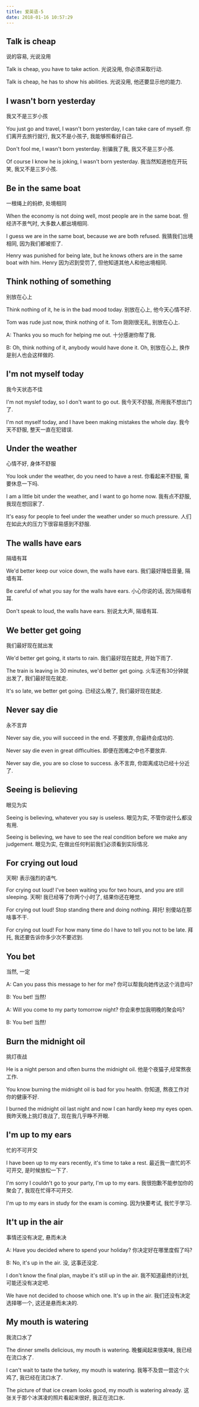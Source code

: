 ```yaml
---
title: 爱英语-5
date: 2018-01-16 10:57:29
---
```

## Talk is cheap
说的容易, 光说没用

Talk is cheap, you have to take action.
光说没用, 你必须采取行动.

Talk is cheap, he has to show his abilities.
光说没用, 他还要显示他的能力.

## I wasn't born yesterday
我又不是三岁小孩

You just go and travel, I wasn't born yesterday, I can take care of myself.
你们离开去旅行就行, 我又不是小孩子, 我能够照看好自己.

Don't fool me, I wasn't born yesterday.
别骗我了我, 我又不是三岁小孩.

Of course I know he is joking, I wasn't born yesterday.
我当然知道他在开玩笑, 我又不是三岁小孩.

## Be in the same boat
一根绳上的蚂蚱, 处境相同

When the economy is not doing well, most people are in the same boat.
但经济不景气时, 大多数人都出境相同.

I guess we are in the same boat, because we are both refused.
我猜我们出境相同, 因为我们都被拒了.

Henry was punished for being late, but he knows others are in the same boat with him.
Henry 因为迟到受罚了, 但他知道其他人和他出境相同.

## Think nothing of something
别放在心上

Think nothing of it, he is in the bad mood today.
别放在心上, 他今天心情不好.

Tom was rude just now, think nothing of it.
Tom 刚刚很无礼, 别放在心上.

A: Thanks you so much for helping me out.
十分感谢你帮了我.

B: Oh, think nothing of it, anybody would have done it.
Oh, 别放在心上, 换作是别人也会这样做的.

## I'm not myself today
我今天状态不佳

I'm not myslef today, so I don't want to go out.
我今天不舒服, 所用我不想出门了.

I'm not myself today, and I have been making mistakes the whole day.
我今天不舒服, 整天一直在犯错误.

## Under the weather
心情不好, 身体不舒服

You look under the weather, do you need to have a rest.
你看起来不舒服, 需要休息一下吗.

I am a little bit under the weather, and I want to go home now.
我有点不舒服, 我现在想回家了.

It's easy for people to feel under the weather under so much pressure.
人们在如此大的压力下很容易感到不舒服.

## The walls have ears
隔墙有耳

We'd better keep our voice down, the walls have ears.
我们最好降低音量, 隔墙有耳.

Be careful of what you say for the walls have ears.
小心你说的话, 因为隔墙有耳.

Don't speak to loud, the walls have ears.
别说太大声, 隔墙有耳.

## We better get going
我们最好现在就出发

We'd better get going, it starts to rain.
我们最好现在就走, 开始下雨了.

The train is leaving in 30 minutes, we'd better get going.
火车还有30分钟就出发了, 我们最好现在就走.

It's so late, we better get going.
已经这么晚了, 我们最好现在就走.

## Never say die
永不言弃

Never say die, you will succeed in the end.
不要放弃, 你最终会成功的.

Never say die even in great difficulties.
即便在困难之中也不要放弃.

Never say die, you are so close to success.
永不言弃, 你距离成功已经十分近了.

## Seeing is believing
眼见为实

Seeing is believing, whatever you say is useless.
眼见为实, 不管你说什么都没有用.

Seeing is believing, we have to see the real condition before we make any judgement.
眼见为实, 在做出任何判前我们必须看到实际情况.

## For crying out loud
天啊! 表示强烈的语气.

For crying out loud! I've been waiting you for two hours, and you are still sleeping.
天啊! 我已经等了你两个小时了, 结果你还在睡觉.

For crying out loud! Stop standing there and doing nothing.
拜托! 别傻站在那啥事不干.

For crying out loud! For how many time do I have to tell you not to be late.
拜托, 我还要告诉你多少次不要迟到.

## You bet
当然, 一定

A: Can you pass this message to her for me?
你可以帮我向她传达这个消息吗?

B: You bet!
当然!

A: Will you come to my party tomorrow night?
你会来参加我明晚的聚会吗?

B: You bet!
当然!

## Burn the midnight oil
挑灯夜战

He is a night person and often burns the midnight oil.
他是个夜猫子,经常熬夜工作.

You know burning the midnight oil is bad for you health.
你知道, 熬夜工作对你的健康不好.

I burned the midnight oil last night and now I can hardly keep my eyes open.
我昨天晚上挑灯夜战了, 现在我几乎睁不开眼.

## I'm up to my ears
忙的不可开交

I have been up to my ears recently, it's time to take a rest.
最近我一直忙的不可开交, 是时候放松一下了.

I'm sorry I couldn't go to your party, I'm up to my ears.
我很抱歉不能参加你的聚会了, 我现在忙得不可开交.

I'm up to my ears in study for the exam is coming.
因为快要考试, 我忙于学习.

## It't up in the air
事情还没有决定, 悬而未决

A: Have you decided where to spend your holiday?
你决定好在哪里度假了吗?

B: No, it's up in the air.
没, 这事还没定.

I don't know the final plan, maybe it's still up in the air.
我不知道最终的计划, 可能还没有决定吧.

We have not decided to choose which one. It's up in the air.
我们还没有决定选择哪一个, 这还是悬而未决的.

## My mouth is watering
我流口水了

The dinner smells delicious, my mouth is watering.
晚餐闻起来很美味, 我已经在流口水了.

I can't wait to taste the turkey, my mouth is watering.
我等不及尝一尝这个火鸡了, 我已经在流口水了.

The picture of that ice cream looks good, my mouth is watering already.
这张关于那个冰淇凌的照片看起来很好, 我正在流口水.
